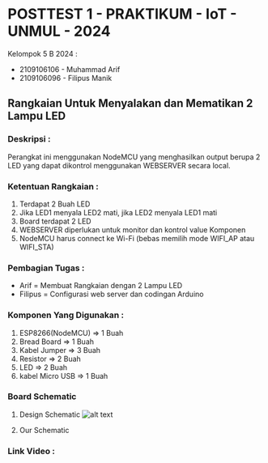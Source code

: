 # POSTTEST 1 - PRAKTIKUM - IoT - UNMUL - 2024

Kelompok 5 B 2024 :
- 2109106106 - Muhammad Arif
- 2109106096 - Filipus Manik

## Rangkaian Untuk Menyalakan dan Mematikan 2 Lampu LED
### Deskripsi :
Perangkat ini menggunakan NodeMCU yang menghasilkan output berupa 2 LED yang dapat dikontrol menggunakan WEBSERVER secara local. 

### Ketentuan Rangkaian :
1. Terdapat 2 Buah LED
2. Jika LED1 menyala LED2 mati, jika LED2 menyala LED1 mati
3. Board terdapat 2 LED
4. WEBSERVER diperlukan untuk monitor dan kontrol value Komponen
5. NodeMCU harus connect ke Wi-Fi (bebas memilih mode WIFI_AP atau WIFI_STA)

### Pembagian Tugas :
- Arif =  Membuat Rangkaian dengan 2 Lampu LED
- Filipus = Configurasi web server dan codingan Arduino

### Komponen Yang Digunakan :
1. ESP8266(NodeMCU) => 1 Buah
2. Bread Board => 1 Buah
3. Kabel Jumper => 3 Buah
4. Resistor => 2 Buah
5. LED => 2 Buah
6. kabel Micro USB => 1 Buah
   
### Board Schematic
1. Design Schematic
   ![alt text](https://github.com/[username]/[reponame]/blob/[branch]/image.jpg?raw=true)

2. Our Schematic

### Link Video :  
